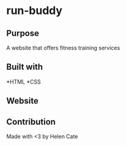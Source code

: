 # run-buddy

## Purpose
A website that offers fitness training services

## Built with 
*HTML
*CSS

## Website

## Contribution 
Made with <3 by Helen Cate
